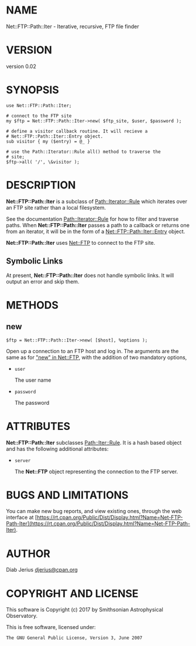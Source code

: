 # NAME

Net::FTP::Path::Iter - Iterative, recursive, FTP file finder

# VERSION

version 0.02

# SYNOPSIS

    use Net::FTP::Path::Iter;

    # connect to the FTP site
    my $ftp = Net::FTP::Path::Iter->new( $ftp_site, $user, $password );

    # define a visitor callback routine. It will recieve a
    # Net::FTP::Path::Iter::Entry object.
    sub visitor { my ($entry) = @_ }

    # use the Path::Iterator::Rule all() method to traverse the
    # site;
    $ftp->all( '/', \&visitor );

# DESCRIPTION

**Net::FTP::Path::Iter** is a subclass of [Path::Iterator::Rule](https://metacpan.org/pod/Path::Iterator::Rule) which
iterates over an FTP site rather than a local filesystem.

See the documentation [Path::Iterator::Rule](https://metacpan.org/pod/Path::Iterator::Rule) for how to filter and
traverse paths.  When **Net::FTP::Path::Iter** passes a path to a callback or
returns one from an iterator, it will be in the form of a
[Net::FTP::Path::Iter::Entry](https://metacpan.org/pod/Net::FTP::Path::Iter::Entry) object.

**Net::FTP::Path::Iter** uses [Net::FTP](https://metacpan.org/pod/Net::FTP) to connect to the FTP site.

## Symbolic Links

At present, **Net::FTP::Path::Iter** does not handle symbolic links. It will
output an error and skip them.

# METHODS

## new

    $ftp = Net::FTP::Path::Iter->new( [$host], %options );

Open up a connection to an FTP host and log in.  The arguments
are the same as for ["new" in Net::FTP](https://metacpan.org/pod/Net::FTP#new), with the addition of two
mandatory options,

- `user`

    The user name

- `password`

    The password

# ATTRIBUTES

**Net::FTP::Path::Iter** subclasses [Path::Iter::Rule](https://metacpan.org/pod/Path::Iter::Rule). It is a hash based object
and has the following additional attributes:

- `server`

    The **Net::FTP** object representing the connection to the FTP server.

# BUGS AND LIMITATIONS

You can make new bug reports, and view existing ones, through the
web interface at [https://rt.cpan.org/Public/Dist/Display.html?Name=Net-FTP-Path-Iter](https://rt.cpan.org/Public/Dist/Display.html?Name=Net-FTP-Path-Iter).

# AUTHOR

Diab Jerius <djerius@cpan.org>

# COPYRIGHT AND LICENSE

This software is Copyright (c) 2017 by Smithsonian Astrophysical Observatory.

This is free software, licensed under:

    The GNU General Public License, Version 3, June 2007
